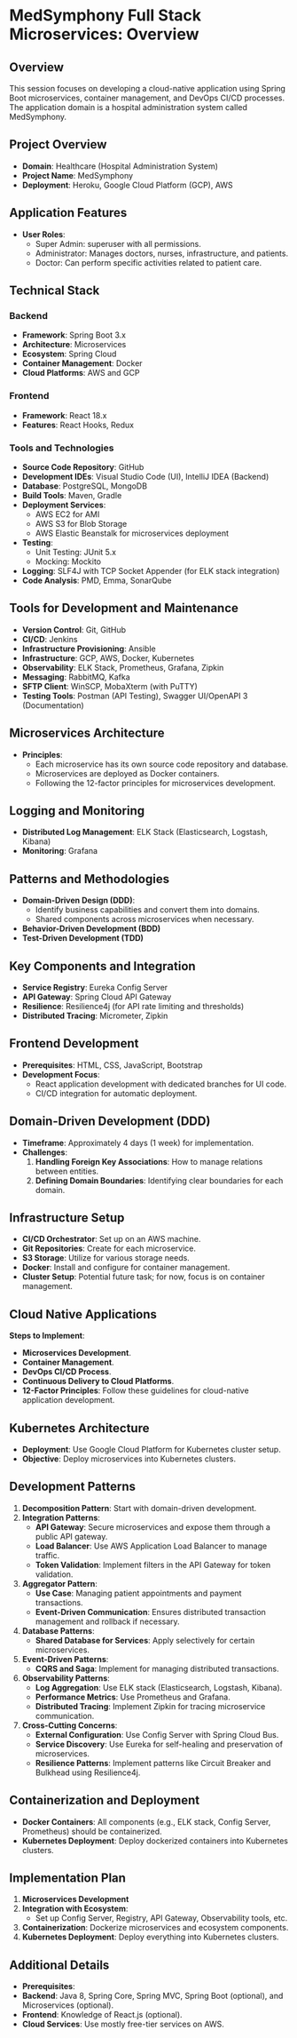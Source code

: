 # MedSymphony Full Stack Microservices: Overview

## Overview

This session focuses on developing a cloud-native application using Spring Boot microservices, container management, and DevOps CI/CD processes. The application domain is a hospital administration system called MedSymphony.

## Project Overview

- **Domain**: Healthcare (Hospital Administration System)
- **Project Name**: MedSymphony
- **Deployment**: Heroku, Google Cloud Platform (GCP), AWS

## Application Features

- **User Roles**:
  - Super Admin: superuser with all permissions.
  - Administrator: Manages doctors, nurses, infrastructure, and patients.
  - Doctor: Can perform specific activities related to patient care.

## Technical Stack

### Backend

- **Framework**: Spring Boot 3.x
- **Architecture**: Microservices
- **Ecosystem**: Spring Cloud
- **Container Management**: Docker
- **Cloud Platforms**: AWS and GCP

### Frontend

- **Framework**: React 18.x
- **Features**: React Hooks, Redux

### Tools and Technologies

- **Source Code Repository**: GitHub
- **Development IDEs**: Visual Studio Code (UI), IntelliJ IDEA (Backend)
- **Database**: PostgreSQL, MongoDB
- **Build Tools**: Maven, Gradle
- **Deployment Services**:
  - AWS EC2 for AMI
  - AWS S3 for Blob Storage
  - AWS Elastic Beanstalk for microservices deployment
- **Testing**:
  - Unit Testing: JUnit 5.x
  - Mocking: Mockito
- **Logging**: SLF4J with TCP Socket Appender (for ELK stack integration)
- **Code Analysis**: PMD, Emma, SonarQube

## Tools for Development and Maintenance

- **Version Control**: Git, GitHub
- **CI/CD**: Jenkins
- **Infrastructure Provisioning**: Ansible
- **Infrastructure**: GCP, AWS, Docker, Kubernetes
- **Observability**: ELK Stack, Prometheus, Grafana, Zipkin
- **Messaging**: RabbitMQ, Kafka
- **SFTP Client**: WinSCP, MobaXterm (with PuTTY)
- **Testing Tools**: Postman (API Testing), Swagger UI/OpenAPI 3 (Documentation)

## Microservices Architecture

- **Principles**:
  - Each microservice has its own source code repository and database.
  - Microservices are deployed as Docker containers.
  - Following the 12-factor principles for microservices development.

## Logging and Monitoring

- **Distributed Log Management**: ELK Stack (Elasticsearch, Logstash, Kibana)
- **Monitoring**: Grafana

## Patterns and Methodologies

- **Domain-Driven Design (DDD)**:
  - Identify business capabilities and convert them into domains.
  - Shared components across microservices when necessary.
- **Behavior-Driven Development (BDD)**
- **Test-Driven Development (TDD)**

## Key Components and Integration

- **Service Registry**: Eureka Config Server
- **API Gateway**: Spring Cloud API Gateway
- **Resilience**: Resilience4j (for API rate limiting and thresholds)
- **Distributed Tracing**: Micrometer, Zipkin

## Frontend Development

- **Prerequisites**: HTML, CSS, JavaScript, Bootstrap
- **Development Focus**:
  - React application development with dedicated branches for UI code.
  - CI/CD integration for automatic deployment.

## Domain-Driven Development (DDD)

- **Timeframe**: Approximately 4 days (1 week) for implementation.
- **Challenges**:
  1. **Handling Foreign Key Associations**: How to manage relations between entities.
  2. **Defining Domain Boundaries**: Identifying clear boundaries for each domain.

## Infrastructure Setup

- **CI/CD Orchestrator**: Set up on an AWS machine.
- **Git Repositories**: Create for each microservice.
- **S3 Storage**: Utilize for various storage needs.
- **Docker**: Install and configure for container management.
- **Cluster Setup**: Potential future task; for now, focus is on container management.

## Cloud Native Applications

**Steps to Implement**:
  - **Microservices Development**.
  - **Container Management**.
  - **DevOps CI/CD Process**.
  - **Continuous Delivery to Cloud Platforms**.
  - **12-Factor Principles**: Follow these guidelines for cloud-native application development.

## Kubernetes Architecture

- **Deployment**: Use Google Cloud Platform for Kubernetes cluster setup.
- **Objective**: Deploy microservices into Kubernetes clusters.

## Development Patterns

1. **Decomposition Pattern**: Start with domain-driven development.
2. **Integration Patterns**:
   - **API Gateway**: Secure microservices and expose them through a public API gateway.
   - **Load Balancer**: Use AWS Application Load Balancer to manage traffic.
   - **Token Validation**: Implement filters in the API Gateway for token validation.
3. **Aggregator Pattern**:
   - **Use Case**: Managing patient appointments and payment transactions.
   - **Event-Driven Communication**: Ensures distributed transaction management and rollback if necessary.
4. **Database Patterns**:
   - **Shared Database for Services**: Apply selectively for certain microservices.
5. **Event-Driven Patterns**:
   - **CQRS and Saga**: Implement for managing distributed transactions.
6. **Observability Patterns**:
   - **Log Aggregation**: Use ELK stack (Elasticsearch, Logstash, Kibana).
   - **Performance Metrics**: Use Prometheus and Grafana.
   - **Distributed Tracing**: Implement Zipkin for tracing microservice communication.
7. **Cross-Cutting Concerns**:
   - **External Configuration**: Use Config Server with Spring Cloud Bus.
   - **Service Discovery**: Use Eureka for self-healing and preservation of microservices.
   - **Resilience Patterns**: Implement patterns like Circuit Breaker and Bulkhead using Resilience4j.

## Containerization and Deployment

- **Docker Containers**: All components (e.g., ELK stack, Config Server, Prometheus) should be containerized.
- **Kubernetes Deployment**: Deploy dockerized containers into Kubernetes clusters.

## Implementation Plan

1. **Microservices Development**
2. **Integration with Ecosystem**:
   - Set up Config Server, Registry, API Gateway, Observability tools, etc.
3. **Containerization**: Dockerize microservices and ecosystem components.
4. **Kubernetes Deployment**: Deploy everything into Kubernetes clusters.

## Additional Details

- **Prerequisites**:
- **Backend**: Java 8, Spring Core, Spring MVC, Spring Boot (optional), and Microservices (optional).
- **Frontend**: Knowledge of React.js (optional).
- **Cloud Services**: Use mostly free-tier services on AWS.